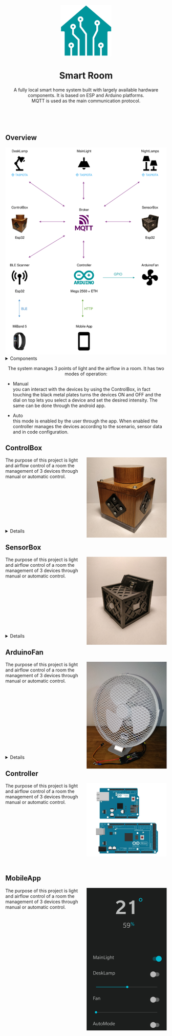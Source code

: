 <!-- PROJECT LOGO -->
<div align="center">
  <img src="Images/SmartRoom.png" alt="Logo" height="160" >
  <h1 align="center">Smart Room</h1>
  <p align="center">
  A fully local smart home system built with largely available hardware components. It is based on ESP and Arduino platforms. <br>
  MQTT is used as the main communication protocol. 
  </p>
</div>
<br />
<br />
<br />

## Overview
<div align="center">
  <img src="Images/Overview.png" alt="Overview" width="600">  
</div>

<!-- TABLE OF CONTENTS -->
<details>
  <summary>Components</summary>
  <ul>
    <li><a href="#controlbox">ControlBox</a></li>
    <li><a href="#sensorbox">SensorBox</a></li>
    <li><a href="#arduinofan">ArduinoFan</a></li>
    <li><a href="#controller">Controller</a></li>
    <li><a href="#mobileapp">MobileApp</a></li>
  </ul>
</details>
<p align="center">
  The system manages 3 points of light and the airflow in a room. It has two modes of operation: 
</p> 
<ul>
  <li>
    <p>
      Manual<br/>
      you can interact with the devices by using the ControlBox, in fact touching the black metal plates turns the devices ON and OFF and the dial on top lets you select a device and set the desired intensity. The same can be done through the android app.
    </p> 
  </li>
  <li>
    <p>
      Auto<br/>this mode is enabled by the user through the app. When enabled the controller manages the devices according to the scenario, sensor data and in code configuration.    
    </p>
  </li>
</ul>

<!-- CONTROLBOX -->
## ControlBox
<img align="right" src="Images/ControlBox1.jpg" alt="ControlBox1.jpg" width="250">
The purpose of this project is light and airflow control of a room the management of 3 devices through manual or automatic control.
<br />
<br />
<br />
<br />
<br />
<br />
<br />
<br />
<br />
<br />
<details>
  <summary>Details</summary>
  <div align="center">
    <img src="Images/ControlBox2.jpg" alt="ControlBox2.jpg" width="600">
    <p align="center">
      The purpose of this project is light and airflow control of a room the management of 3 devices through manual or automatic control. 
    </p> 
  </div>
  <div align="center">
    <img src="Images/ControlBox3.jpg" alt="ControlBox3.jpg" width="600">
    <p align="center">
      The purpose of this project is light and airflow control of a room the management of 3 devices through manual or automatic control. 
    </p> 
  </div>
  <div align="center">
    <img src="Images/ControlBox4.jpg" alt="ControlBox4.jpg" width="600">
    <p align="center">
      The purpose of this project is light and airflow control of a room the management of 3 devices through manual or automatic control. 
    </p> 
  </div>
</details>

<!-- SENSORBOX -->
## SensorBox
<img align="right" src="Images/SensorBox1.jpg" alt="SensorBox1.jpg" width="250">
The purpose of this project is light and airflow control of a room the management of 3 devices through manual or automatic control.
<br />
<br />
<br />
<br />
<br />
<br />
<br />
<br />
<br />
<br />
<br />
<details>
  <summary>Details</summary>
  <div align="center">
    <img src="Images/SensorBox2.jpg" alt="SensorBox2.jpg" width="600">
    <p align="center">
      The purpose of this project is light and airflow control of a room the management of 3 devices through manual or automatic control. 
    </p> 
  </div>
  <div align="center">
    <img src="Images/SensorBox3.jpg" alt="SensorBox3.jpg" width="600">
    <p align="center">
      The purpose of this project is light and airflow control of a room the management of 3 devices through manual or automatic control. 
    </p> 
  </div>
  <div align="center">
    <img src="Images/SensorBox4.jpg" alt="SensorBox4.jpg" width="600">
    <p align="center">
      The purpose of this project is light and airflow control of a room the management of 3 devices through manual or automatic control. 
    </p> 
  </div>
</details>

<!-- ARDUINOFAN -->
## ArduinoFan
<img align="right" src="Images/ArduinoFan1.jpg" alt="ArduinoFan1.jpg" width="250">
The purpose of this project is light and airflow control of a room the management of 3 devices through manual or automatic control.
<br />
<br />
<br />
<br />
<br />
<br />
<br />
<br />
<br />
<br />
<br />
<br />
<br />
<br />
<details>
  <summary>Details</summary>
  <div align="center">
    <img src="Images/ArduinoFan2.jpg" alt="ArduinoFan2.jpg" width="600">
    <p align="center">
      The purpose of this project is light and airflow control of a room the management of 3 devices through manual or automatic control. 
    </p> 
  </div>
  <div align="center">
    <img src="Images/ArduinoFan3.jpg" alt="ArduinoFan3.jpg" width="600">
    <p align="center">
      The purpose of this project is light and airflow control of a room the management of 3 devices through manual or automatic control. 
    </p> 
  </div>
</details>

<!-- CONTROLLER -->
## Controller
<img align="right" src="Images/Controller.jpg" alt="Controller.jpg" width="250">
The purpose of this project is light and airflow control of a room the management of 3 devices through manual or automatic control.
<br />
<br />
<br />
<br />
<br />
<br />
<br />
<br />
<br />
<br />
<br />
<br />

<!-- MOBILEAPP -->
## MobileApp
<img align="right" src="Images/MobileApp.jpg" alt="MobileApp.jpg" width="250">
The purpose of this project is light and airflow control of a room the management of 3 devices through manual or automatic control.
<br />
<br />
<br />
<br />
<br />
<br />
<br />
<br />
<br />
<br />
<br />
<br />
